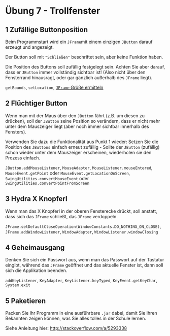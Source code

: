 Übung 7 - Trollfenster
===================


1 Zufällige Buttonposition
-------------

Beim Programmstart wird ein `JFrame`mit einem einzigen `JButton` darauf erzeugt und angezeigt.

Der Button soll mit `"Schließen"` beschriftet sein, aber keine Funktion haben.

Die Position des Buttons soll zufällig festgelegt sein. Achten Sie aber darauf, dass er `JButton` immer vollständig sichtbar ist! (Also nicht über den Fensterrand hinausragt, oder gar gänzlich außerhalb des `JFrame` liegt).

`getBounds`, `setLocation`, [`JFrame` Größe ermitteln](JFRAME-SIZE.md)

2 Flüchtiger Button
-------
Wenn man mit der Maus über den `JButton` fährt (z.B. um diesen zu drücken), soll der `JButton` seine Position so verändern, dass er nicht mehr unter dem Mauszeiger liegt (aber noch immer sichtbar innerhalb des Fensters).

Verwenden Sie dazu die Funktionalität aus Punkt 1 wieder: Setzen Sie die Position des `JButtons` einfach erneut zufällig - Sollte der `JButton` (zufällig) schon wieder unter dem Mauszeiger erscheinen, wiederholen sie den Prozess einfach.

`JButton.addMouseListener`, `MouseAdapter`, `MouseListener.mouseEntered`, `MouseEvent.getPoint` oder `MouseEvent.getLocationOnScreen`, `SwingUtilities.convertMouseEvent` oder `SwingUtilities.convertPointFromScreen`

3 Hydra X Knopferl
------
Wenn man das X Knopferl in der oberen Fensterecke drückt, soll anstatt, dass sich das `JFrame` schließt, das `JFrame` verdoppeln.

`JFrame.setDefaultCloseOperation(WindowConstants.DO_NOTHING_ON_CLOSE)`,
`JFrame.addWindowListener`, `WindowAdapter`, `WindowListener.windowClosing`

4 Geheimausgang
----
Denken Sie sich ein Passwort aus, wenn man das Passwort auf der Tastatur eingibt, während das `JFrame` geöffnet und das aktuelle Fenster ist, dann soll sich die Applikation beenden.

`addKeyListener`, `KeyAdapter`, `KeyListener.keyTyped`, `KeyEvent.getKeyChar`,
`System.exit`

5 Paketieren
-----
Packen Sie Ihr Programm in eine ausführbare `.jar` dabei, damit Sie Ihren Bekannten zeigen können, was Sie alles tolles in der Schule lernen.

Siehe Anleitung hier: http://stackoverflow.com/a/5293338
